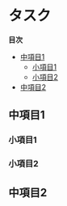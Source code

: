 # タスク

<!-- START doctoc generated TOC please keep comment here to allow auto update -->
<!-- DON'T EDIT THIS SECTION, INSTEAD RE-RUN doctoc TO UPDATE -->
**目次**

- [中項目1](#%E4%B8%AD%E9%A0%85%E7%9B%AE1)
  - [小項目1](#%E5%B0%8F%E9%A0%85%E7%9B%AE1)
  - [小項目2](#%E5%B0%8F%E9%A0%85%E7%9B%AE2)
- [中項目2](#%E4%B8%AD%E9%A0%85%E7%9B%AE2)

<!-- END doctoc generated TOC please keep comment here to allow auto update -->

## 中項目1
### 小項目1
### 小項目2

## 中項目2
